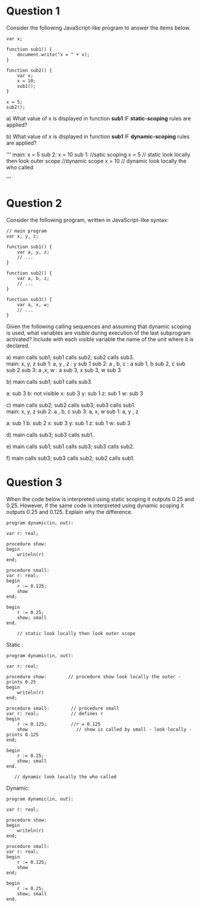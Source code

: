 # Question 1

Consider the following JavaScript-like program to answer the items below.  

```
var x;

function sub1() {
    document.write("x = " + x);
}

function sub2() {
    var x;
    x = 10;
    sub1();
}

x = 5;
sub2();
```

a) What value of x is displayed in function **sub1** IF **static-scoping** rules are applied?  


b) What value of x is displayed in function **sub1** IF **dynamic-scoping** rules are applied?  

'''
main:
x = 5
sub 2: 
    x = 10 
        sub 1:
        //satic scoping x = 5
        // static look locally then look outer scope
        //dynamic scope x = 10 
        // dynamic look locally the who called 
 
'''
# Question 2

Consider the following program, written in JavaScript-like syntax:  

```
// main program
var x, y, z;

function sub1() {
    var a, y, z;
    // ... 
}

function sub2() {
    var a, b, z;
    // ...
}

function sub3() {
    var a, x, w;
    // ...
}
```

Given the following calling sequences and assuming that dynamic scoping is used, what variables are visible during execution of the last subprogram activated? Include with each visible variable the name of the unit where it is declared.  

a) main calls sub1; sub1 calls sub2; sub2 calls sub3.  
main: 
x, y, z
    sub 1:
    a, y , z
    : y sub 1 
     sub 2:
     a , b, c 
     : a sub  1, b sub 2, c sub sub 2
      sub 3: 
      a ,x, w
      : a sub 3, x sub 3, w sub 3
      
      
b) main calls sub1; sub1 calls sub3.  

a: sub 3
b: not visible 
x: sub 3 
y: sub 1
z: sub 1
w: sub 3
 
c) main calls sub2; sub2 calls sub3; sub3 calls sub1.  
main: 
x, y, z
 sub 2: 
 a , b, c 
  sub 3: 
  a, x, w
    sub 1: 
    a, y , z 

a: sub 1
b: sub 2
x: sub 3
y: sub 1
z: sub 1
w: sub 3

d) main calls sub3; sub3 calls sub1.  

e) main calls sub1; sub1 calls sub3; sub3 calls sub2.  
 
f) main calls sub3; sub3 calls sub2; sub2 calls sub1.  

# Question 3

When the code below is interpreted using static scoping it outputs 0.25 and 0.25. However, if the same code is interpreted using dynamic scoping it outputs 0.25 and 0.125. Explain why the difference. 

```
program dynamic(in, out):

var r: real;

procedure show:
begin
    writeln(r)
end; 

procedure small:
var r: real;
begin
    r := 0.125; 
    show
end;

begin
    r := 0.25;
    show; small
end.
```

        // static look locally then look outer scope
Static :

```
program dynamic(in, out):

var r: real;

procedure show:        // procedure show look locally the outer - prints 0.25 
begin
    writeln(r)
end; 

procedure small:        // procedure small 
var r: real;            // defines r 
begin
    r := 0.125;         //r = 0.125        
    show                  // show is called by small - look locally - prints 0.125 
end;

begin
    r := 0.25;
    show; small
end.
```

       // dynamic look locally the who called 
Dynamic: 

```
program dynamic(in, out):

var r: real;

procedure show:
begin
    writeln(r) 
end; 

procedure small:
var r: real;
begin
    r := 0.125; 
    show
end;

begin
    r := 0.25;
    show; small
end.
```

